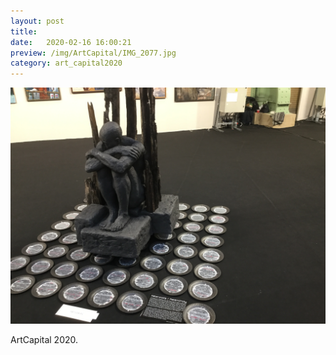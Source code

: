 ```yaml
---
layout: post
title:  
date:   2020-02-16 16:00:21
preview: /img/ArtCapital/IMG_2077.jpg
category: art_capital2020
---
```


![Picture 1](/img/ArtCapital/IMG_2077.jpg) 


ArtCapital 2020.


